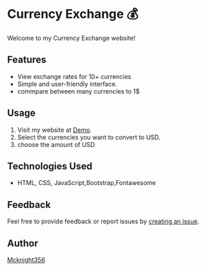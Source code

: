 # Currency Exchange 💰

Welcome to my Currency Exchange website!

## Features
- View exchange rates for 10+ currencies 
- Simple and user-friendly interface.
- commpare between many currencies to 1$

## Usage
1. Visit my website at [Demo](https://mcknight356.github.io/Currency-Exchange/).
2. Select the currencies you want to convert to USD.
3. choose the amount of USD

## Technologies Used
- HTML, CSS, JavaScript,Bootstrap,Fontawesome

## Feedback
Feel free to provide feedback or report issues by [creating an issue](https://github.com/Mcknight356/Currency-Exchange).

## Author
[Mcknight356](https://github.com/Mcknight356)